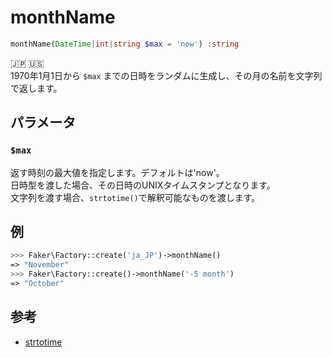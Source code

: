 # monthName
```php
monthName(DateTime|int|string $max = 'now') :string
```
:jp: :us:  
1970年1月1日から `$max` までの日時をランダムに生成し、その月の名前を文字列で返します。

## パラメータ
### `$max`
返す時刻の最大値を指定します。デフォルトは'now'。  
日時型を渡した場合、その日時のUNIXタイムスタンプとなります。  
文字列を渡す場合、`strtotime()`で解釈可能なものを渡します。

## 例
```php
>>> Faker\Factory::create('ja_JP')->monthName()
=> "November"
>>> Faker\Factory::create()->monthName('-5 month')
=> "October"
```

## 参考
* [strtotime](https://www.php.net/manual/ja/function.strtotime.php)
